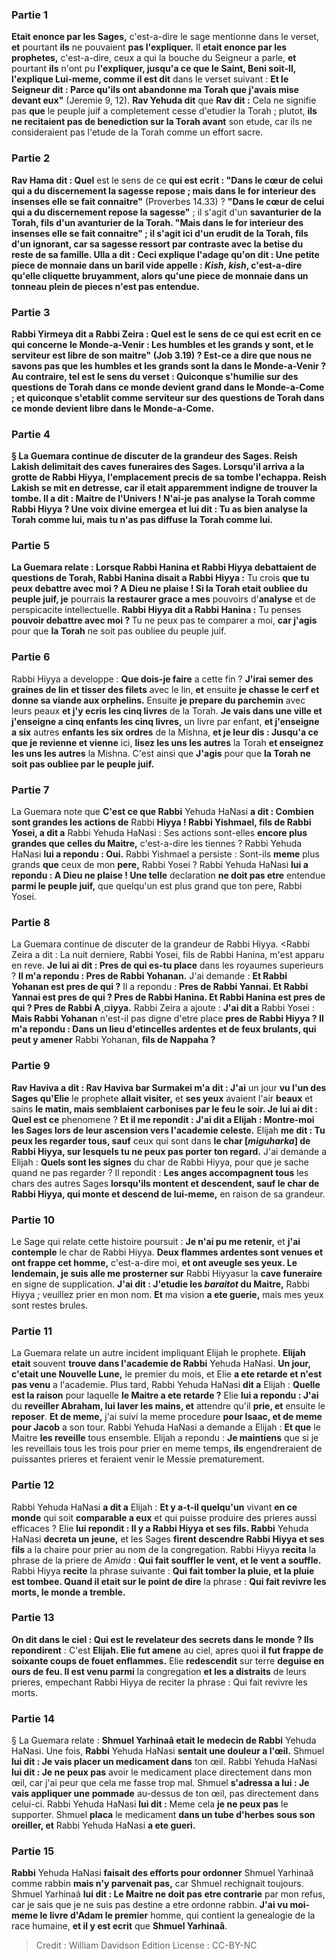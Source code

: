 
### Partie 1
<b>Etait enonce par les Sages,</b> c'est-a-dire le sage mentionne dans le verset, <b>et</b> pourtant <b>ils</b> ne pouvaient <b>pas l'expliquer.</b> Il <b>etait enonce par les prophetes,</b> c'est-a-dire, ceux a qui la bouche du Seigneur a parle, <b>et</b> pourtant <b>ils</b> n'ont pu <b>l'expliquer, jusqu'a ce que le Saint, Beni soit-Il, l'explique Lui-meme, comme il est dit</b> dans le verset suivant : <b>Et le Seigneur dit : Parce qu'ils ont abandonne ma Torah que j'avais mise devant eux"</b> (Jeremie 9, 12). <b>Rav Yehuda dit</b> que <b>Rav dit :</b> Cela ne signifie pas <b>que</b> le peuple juif a completement cesse d'etudier la Torah ; plutot, <b>ils ne recitaient pas de benediction sur la Torah avant</b> son etude, car ils ne consideraient pas l'etude de la Torah comme un effort sacre.

### Partie 2
<b>Rav Hama dit : Quel</b> est le sens de ce <b>qui est ecrit : "Dans le cœur de celui qui a du discernement la sagesse repose ; mais dans le for interieur des insenses elle se fait connaitre"</b> (Proverbes 14.33) ? <b>"Dans le cœur de celui qui a du discernement repose la sagesse"</b> ; il s'agit d'un <b>savanturier de la Torah, fils d'un avanturier de la Torah. "Mais dans le for interieur des insenses elle se fait connaitre" ; il s'agit ici <b>d'un erudit de la Torah, fils d'un ignorant,</b> car sa sagesse ressort par contraste avec la betise du reste de sa famille. <b>Ulla a dit : Ceci</b> explique l'adage <b>qu'on dit :</b> Une petite <b>piece de monnaie dans</b> un <b>baril vide appelle : <i>Kish</i>, <i>kish</i>,</b> c'est-a-dire qu'elle cliquette bruyamment, alors qu'une piece de monnaie dans un tonneau plein de pieces n'est pas entendue.

### Partie 3
<b>Rabbi Yirmeya dit a Rabbi Zeira : Quel</b> est le sens de ce <b>qui est ecrit</b> en ce qui concerne le Monde-a-Venir : <b>Les humbles et les grands y sont, et le serviteur est libre de son maitre"</b> (Job 3.19) ? <b>Est-ce a dire</b> que <b>nous ne savons pas que les humbles et les grands sont la</b> dans le Monde-a-Venir ? <b>Au contraire,</b> tel est le sens du verset : <b>Quiconque s'humilie sur des questions de Torah dans ce monde devient grand dans le Monde-a-Come ; et quiconque s'etablit comme serviteur sur des questions de Torah dans ce monde devient libre dans le Monde-a-Come.</b>

### Partie 4
§ La Guemara continue de discuter de la grandeur des Sages. <b>Reish Lakish delimitait</b> des <b>caves funeraires des Sages. Lorsqu'il arriva a la grotte de Rabbi Hiyya,</b> l'emplacement precis de sa tombe <b>l'echappa.</b> Reish Lakish <b>se mit en detresse,</b> car il etait apparemment indigne de trouver la tombe. <b>Il a dit : Maitre de l'Univers ! N'ai-je pas analyse la Torah comme</b> Rabbi Hiyya ? <b>Une voix divine emergea et lui dit : Tu as bien analyse la Torah comme lui,</b> mais <b>tu n'as pas diffuse la Torah comme lui.</b>

### Partie 5
La Guemara relate : <b>Lorsque Rabbi Hanina et Rabbi Hiyya debattaient</b> de questions de Torah, <b>Rabbi Hanina</b> disait a Rabbi Hiyya :</b> Tu crois <b>que tu peux debattre avec moi ? A Dieu ne plaise ! Si la Torah etait oubliee du peuple juif, je</b> pourrais <b>la restaurer grace a mes</b> pouvoirs d'<b>analyse</b> et de perspicacite intellectuelle. <b>Rabbi Hiyya dit a Rabbi Hanina :</b> Tu penses <b>pouvoir debattre avec moi ? </b> Tu ne peux pas te comparer a moi, <b>car j'agis</b> pour que <b>la Torah</b> ne soit pas oubliee du peuple juif.</b>

### Partie 6
Rabbi Hiyya a developpe : <b>Que dois-je faire</b> a cette fin ? <b>J'irai semer des graines de lin</b> <b>et tisser des filets</b> avec le lin, <b>et</b> ensuite <b>je chasse le cerf et donne sa viande aux orphelins.</b> Ensuite <b>je prepare du parchemin</b> avec leurs peaux <b>et j'y ecris les cinq livres</b> de la Torah. <b>Je vais dans une ville et j'enseigne a cinq enfants les cinq livres,</b> un livre par enfant, <b>et j'enseigne a six</b> autres <b>enfants les six ordres</b> de la Mishna, <b>et je leur dis : Jusqu'a ce que je revienne et vienne</b> ici, <b>lisez les uns les autres</b> la Torah <b>et enseignez les uns les autres</b> la Mishna. C'est ainsi que <b>J'agis</b> pour que <b>la Torah ne soit pas oubliee par le peuple juif.</b>

### Partie 7
La Guemara note que <b>C'est ce que Rabbi</b> Yehuda HaNasi <b>a dit : Combien sont grandes les actions de</b> Rabbi <b>Hiyya ! Rabbi Yishmael, fils de Rabbi Yosei, a dit a</b> Rabbi Yehuda HaNasi : Ses actions sont-elles <b>encore plus grandes que celles du Maitre,</b> c'est-a-dire les tiennes ? Rabbi Yehuda HaNasi <b>lui a repondu : Oui.</b> Rabbi Yishmael a persiste : Sont-ils <b>meme</b> plus grands <b>que</b> ceux de mon <b>pere,</b> Rabbi Yosei ? Rabbi Yehuda HaNasi <b>lui a repondu : A Dieu ne plaise ! Une telle</b> declaration <b>ne doit pas etre</b> entendue <b>parmi le peuple juif,</b> que quelqu'un est plus grand que ton pere, Rabbi Yosei.

### Partie 8
La Guemara continue de discuter de la grandeur de Rabbi Hiyya. <Rabbi Zeira a dit : La nuit derniere, Rabbi Yosei, fils de Rabbi Hanina, m'est apparu</b> en reve. <b>Je lui ai dit : Pres de qui es-tu place</b> dans les royaumes superieurs ? <b>Il m'a repondu : Pres de Rabbi Yohanan.</b> J'ai demande : <b>Et Rabbi Yohanan est pres de qui ?</b> Il a repondu : <b>Pres de Rabbi Yannai. Et Rabbi Yannai est pres de qui ? Pres de Rabbi Hanina. Et Rabbi Hanina est pres de qui ? Pres de Rabbi A¸¤iyya.</b> Rabbi Zeira a ajoute : <b>J'ai dit a</b> Rabbi Yosei : <b>Mais Rabbi Yohanan</b> n'est-il pas digne d'etre place <b>pres de Rabbi Hiyya ? Il m'a repondu : Dans un lieu d'etincelles ardentes et de feux brulants, qui peut y amener</b> Rabbi Yohanan, <b>fils de Nappaha ?</b>

### Partie 9
<b>Rav Haviva a dit : Rav Haviva bar Surmakei m'a dit : J'ai</b> un jour <b>vu l'un des Sages qu'Elie</b> le prophete <b>allait visiter,</b> et <b>ses yeux</b> avaient l'air <b>beaux</b> et sains <b>le matin, mais semblaient carbonises par le feu le soir. Je lui ai dit : Quel est ce</b> phenomene ? <b>Et il me repondit : J'ai dit a Elijah : Montre-moi les Sages lors de leur ascension vers l'academie celeste.</b> Elijah <b>me dit : Tu peux les regarder tous, sauf</b> ceux qui sont dans <b>le char [<i>miguharka</i>] de Rabbi Hiyya, sur lesquels tu ne peux pas porter ton regard.</b> J'ai demande a Elijah : <b>Quels sont les signes</b> du char de Rabbi Hiyya, pour que je sache quand ne pas regarder ? Il repondit : <b>Les anges accompagnent tous</b> les chars des autres Sages <b>lorsqu'ils montent et descendent, sauf le char de Rabbi Hiyya, qui monte et descend de lui-meme,</b> en raison de sa grandeur.

### Partie 10
Le Sage qui relate cette histoire poursuit : <b>Je n'ai pu me retenir,</b> et <b>j'ai contemple</b> le char de Rabbi Hiyya. <b>Deux flammes ardentes sont venues et ont frappe cet homme,</b> c'est-a-dire moi, <b>et ont aveugle ses yeux. Le lendemain, je suis alle me prosterner sur</b> Rabbi Hiyyasur la <b>cave funeraire</b> en signe de supplication. <b>J'ai dit : J'etudie les <i>baraitot</i> du Maitre,</b> Rabbi Hiyya ; veuillez prier en mon nom. <b>Et</b> ma vision <b>a ete guerie,</b> mais mes yeux sont restes brules.

### Partie 11
La Guemara relate un autre incident impliquant Elijah le prophete. <b>Elijah etait</b> souvent <b>trouve dans l'academie de Rabbi</b> Yehuda HaNasi. <b>Un jour, c'etait une Nouvelle Lune,</b> le premier du mois, et Elie <b>a ete retarde et n'est pas venu</b> a l'academie. Plus tard, Rabbi Yehuda HaNasi <b>dit a</b> Elijah : <b>Quelle est la raison</b> pour laquelle <b>le Maitre a ete retarde ?</b> Elie <b>lui a repondu : J'ai</b> du <b>reveiller Abraham, lui laver les mains, et</b> attendre qu'il <b>prie, et</b> ensuite le <b>reposer</b>. <b>Et de meme,</b> j'ai suivi la meme procedure <b>pour Isaac, et de meme pour Jacob</b> a son tour. Rabbi Yehuda HaNasi a demande a Elijah : <b>Et que</b> le Maitre <b>les reveille</b> tous ensemble.</b> Elijah a repondu : <b>Je maintiens</b> que si je les reveillais tous les trois pour prier en meme temps, <b>ils</b> engendreraient de puissantes prieres et feraient venir le Messie prematurement.</b>

### Partie 12
Rabbi Yehuda HaNasi <b>a dit a</b> Elijah : <b>Et y a-t-il quelqu'un</b> vivant <b>en ce monde</b> qui soit <b>comparable a eux</b> et qui puisse produire des prieres aussi efficaces ? Elie <b>lui repondit : Il y a Rabbi Hiyya et ses fils. Rabbi</b> Yehuda HaNasi <b>decreta un jeune,</b> et les Sages <b>firent descendre Rabbi Hiyya et ses fils</b> a la chaire pour prier au nom de la congregation. Rabbi Hiyya <b>recita</b> la phrase de la priere de <i>Amida</i> : <b>Qui fait souffler le vent, et le vent a souffle.</b> Rabbi Hiyya <b>recite</b> la phrase suivante : <b>Qui fait tomber la pluie, et la pluie est tombee. Quand il etait sur le point de dire</b> la phrase : <b>Qui fait revivre les morts, le monde a tremble.</b>

### Partie 13
<b>On dit dans le ciel : Qui est le revelateur des secrets dans le monde ? Ils repondirent</b> : C'est <b>Elijah. Elie fut amene</b> au ciel, apres quoi <b>il fut frappe de soixante coups de fouet enflammes.</b> Elie <b>redescendit</b> sur terre <b>deguise en ours de feu. Il est venu parmi</b> la congregation <b>et les a distraits</b> de leurs prieres, empechant Rabbi Hiyya de reciter la phrase : Qui fait revivre les morts.

### Partie 14
§ La Guemara relate : <b>Shmuel Yarhinaâ etait le medecin de Rabbi</b> Yehuda HaNasi. Une fois, <b>Rabbi</b> Yehuda HaNasi <b>sentait une douleur a l'œil.</b> Shmuel <b>lui dit : Je vais placer un medicament dans</b> ton œil. Rabbi Yehuda HaNasi <b>lui dit : Je ne peux pas</b> avoir le medicament place directement dans mon œil, car j'ai peur que cela me fasse trop mal. Shmuel <b>s'adressa a lui : Je vais appliquer une pommade</b> au-dessus de ton œil, pas directement dans celui-ci. Rabbi Yehuda HaNasi <b>lui dit :</b> Meme cela <b>je ne peux pas</b> le supporter. Shmuel <b>placa</b> le medicament <b>dans un tube d'herbes sous son oreiller, et</b> Rabbi Yehuda HaNasi <b>a ete gueri.</b>

### Partie 15
<b>Rabbi</b> Yehuda HaNasi <b>faisait des efforts pour ordonner</b> Shmuel Yarhinaâ comme rabbin <b>mais n'y parvenait pas,</b> car Shmuel rechignait toujours. Shmuel Yarhinaâ <b>lui dit : Le Maitre ne doit pas etre contrarie</b> par mon refus, car je sais que je ne suis pas destine a etre ordonne rabbin. <b>J'ai vu moi-meme le livre d'Adam le premier</b> homme, qui contient la genealogie de la race humaine, <b>et il y est ecrit</b> que <b>Shmuel Yarhinaâ</b>.

>Credit : William Davidson Edition
>License : CC-BY-NC